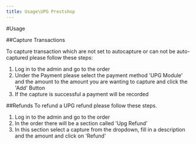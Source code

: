 ```yaml
---
title: Usage\UPG Prestshop
---
```


#Usage

##Capture Transactions

To capture transaction which are not set to autocapture or can not be auto-captured please follow these steps:
1. Log in to the admin and go to the order
2. Under the Payment please select the payment method 'UPG Module' and the amount to the amount you are wanting to capture and click the 'Add' Button
3. If the capture is successful a payment will be recorded

##Refunds
To refund a UPG refund please follow these steps.
1. Log in to the admin and go to the order
2. In the order there will be a section called 'Upg Refund'
3. In this section select a capture from the dropdown, fill in a description and the amount and click on 'Refund'